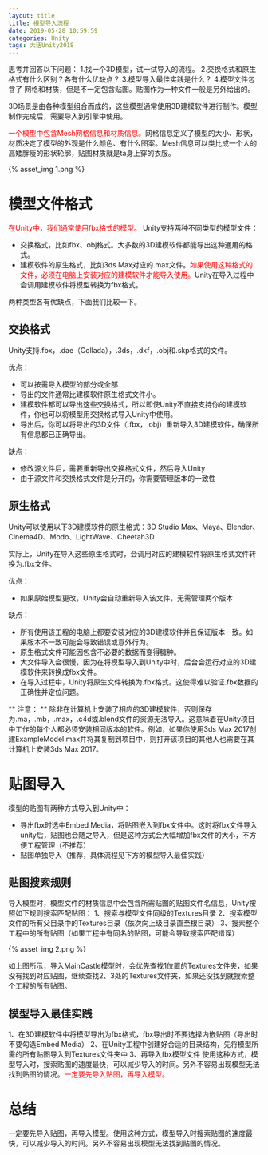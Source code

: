 ```yaml
---
layout: title
title: 模型导入流程
date: 2019-05-28 10:59:59
categories: Unity
tags: 大话Unity2018
---
```

思考并回答以下问题：
1.找一个3D模型，试一试导入的流程。
2.交换格式和原生格式有什么区别？各有什么优缺点？
3.模型导入最佳实践是什么？
4.模型文件包含了 网格和材质，但是不一定包含贴图。贴图作为一种文件一般是另外给出的。

<!--more-->

3D场景是由各种模型组合而成的，这些模型通常使用3D建模软件进行制作。模型制作完成后，需要导入到引擎中使用。

<span style="color:red;">一个模型中包含Mesh网格信息和材质信息。</span>网格信息定义了模型的大小、形状，材质决定了模型的外观是什么颜色、有什么图案。Mesh信息可以类比成一个人的高矮胖瘦的形状轮廓，贴图材质就是ta身上穿的衣服。

{% asset_img 1.png %}

# 模型文件格式

<span style="color:red">在Unity中，我们通常使用fbx格式的模型。</span>
Unity支持两种不同类型的模型文件：

* 交换格式，比如fbx、obj格式。大多数的3D建模软件都能导出这种通用的格式。
* 建模软件的原生格式，比如3ds Max对应的.max文件。<span style="color:red">如果使用这种格式的文件，必须在电脑上安装对应的建模软件才能导入使用。</span>Unity在导入过程中会调用建模软件将模型转换为fbx格式。

两种类型各有优缺点，下面我们比较一下。

## 交换格式

Unity支持.fbx，.dae（Collada），.3ds，.dxf，.obj和.skp格式的文件。

优点：
* 可以按需导入模型的部分或全部
* 导出的文件通常比建模软件原生格式文件小。
* 建模软件都可以导出这些交换格式，所以即使Unity不直接支持你的建模软件，你也可以将模型用交换格式导入Unity中使用。
* 导出后，你可以将导出的3D文件（.fbx，.obj）重新导入3D建模软件，确保所有信息都已正确导出。

缺点：
* 修改源文件后，需要重新导出交换格式文件，然后导入Unity
* 由于源文件和交换格式文件是分开的，你需要管理版本的一致性

## 原生格式

Unity可以使用以下3D建模软件的原生格式：3D Studio Max、Maya、Blender、Cinema4D、Modo、LightWave、Cheetah3D

实际上，Unity在导入这些原生格式时，会调用对应的建模软件将原生格式文件转换为.fbx文件。

优点：

* 如果原始模型更改，Unity会自动重新导入该文件，无需管理两个版本

缺点：

* 所有使用该工程的电脑上都要安装对应的3D建模软件并且保证版本一致。如果版本不一致可能会导致错误或意外行为。
* 原生格式文件可能因包含不必要的数据而变得臃肿。
* 大文件导入会很慢，因为在将模型导入到Unity中时，后台会运行对应的3D建模软件来转换成fbx文件。
* 在导入过程中，Unity将原生文件转换为.fbx格式。这使得难以验证.fbx数据的正确性并定位问题。

** 注意： ** 除非在计算机上安装了相应的3D建模软件，否则保存为.ma，.mb，.max，.c4d或.blend文件的资源无法导入。这意味着在Unity项目中工作的每个人都必须安装相同版本的软件。例如，如果你使用3ds Max 2017创建ExampleModel.max并将其复制到项目中，则打开该项目的其他人也需要在其计算机上安装3ds Max 2017。

# 贴图导入

模型的贴图有两种方式导入到Unity中：

* 导出fbx时选中Embed Media，将贴图嵌入到fbx文件中。这时将fbx文件导入unity后，贴图也会随之导入，但是这种方式会大幅增加fbx文件的大小，不方便工程管理（不推荐）
* 贴图单独导入（推荐，具体流程见下方的模型导入最佳实践）

## 贴图搜索规则

导入模型时，模型文件的材质信息中会包含所需贴图的贴图文件名信息，Unity按照如下规则搜索匹配贴图：
1、搜索与模型文件同级的Textures目录
2、搜索模型文件的所有父目录中的Textures目录（依次向上级目录直至根目录）
3、搜索整个工程中的所有贴图（如果工程中有同名的贴图，可能会导致搜索匹配错误）

{% asset_img 2.png %}

如上图所示，导入MainCastle模型时，会优先查找1位置的Textures文件夹，如果没有找到对应贴图，继续查找2、3处的Textures文件夹，如果还没找到就搜索整个工程的所有贴图。

## 模型导入最佳实践

1、在3D建模软件中将模型导出为fbx格式，fbx导出时不要选择内嵌贴图（导出时不要勾选Embed Media）
2、在Unity工程中创建好合适的目录结构，先将模型所需的所有贴图导入到Textures文件夹中
3、再导入fbx模型文件
使用这种方式，模型导入时，搜索贴图的速度最快，可以减少导入的时间。另外不容易出现模型无法找到贴图的情况。<span style="color:red">一定要先导入贴图，再导入模型。</span>

# 总结

一定要先导入贴图，再导入模型。使用这种方式，模型导入时搜索贴图的速度最快，可以减少导入的时间。另外不容易出现模型无法找到贴图的情况。